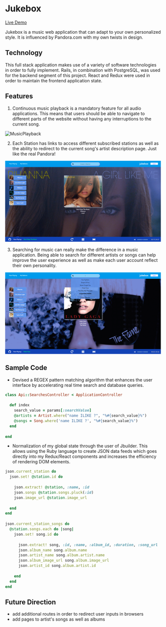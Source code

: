 # Jukebox

[Live Demo](https://jukebox-aa.herokuapp.com/)

Jukebox is a music web application that can adapt to your own personalized style. It is influenced by Pandora.com with my own twists in design.

## Technology

This full stack application makes use of a variety of software technologies in order to fully implement. Rails, in combination with PostgreSQL, was used for the backend segment of this project.  React and Redux were used in order to maintain the frontend application state.

## Features

1. Continuous music playback is a mandatory feature for all audio applications. This means that users should be able to navigate to different parts of the website without having any interruptions to the current song.

![MusicPlayback](https://s3-us-west-1.amazonaws.com/jukebox-storage-dev/jukebox_images/ReadMe/Music-Playback.png)

2. Each Station has links to access different subscribed stations as well as the ability to redirect to the current song's artist description page.  Just like the real Pandora!

![StationShow](https://github.com/Edwardc148/Markups/blob/master/updated_show.png)

3. Searching for music can really make the difference in a music application.  Being able to search for different artists or songs can help improve the user experience as well as make each user account reflect their own personality.

![Search](https://github.com/Edwardc148/Markups/blob/master/updated_search.png)


## Sample Code

- Devised a REGEX pattern matching algorithm that enhances the user interface by accelerating real time search and database queries.

```ruby
class Api::SearchesController < ApplicationController

  def index
    search_value = params[:searchValue]
    @artists = Artist.where("name ILIKE ?", "%#{search_value}%")
    @songs = Song.where('name ILIKE ?', "%#{search_value}%")
  end

end
```

- Normalization of my global state through the user of Jbuilder. This allows using the Ruby language to create JSON data feeds which goes directly into my Redux/React components and increases the efficiency of rendering DOM elements.

```ruby
json.current_station do
  json.set! @station.id do

    json.extract! @station, :name, :id
    json.songs @station.songs.pluck(:id)
    json.image_url @station.image_url

  end
end

json.current_station_songs do
  @station.songs.each do |song|
    json.set! song.id do

      json.extract! song, :id, :name, :album_id, :duration, :song_url
      json.album_name song.album.name
      json.artist_name song.album.artist.name
      json.album_image_url song.album.image_url
      json.artist_id song.album.artist.id

    end
  end
end
```

## Future Direction

- add additional routes in order to redirect user inputs in browsers
- add pages to artist's songs as well as albums
